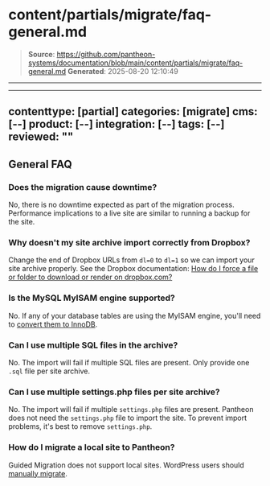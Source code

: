 # content/partials/migrate/faq-general.md

> **Source**: https://github.com/pantheon-systems/documentation/blob/main/content/partials/migrate/faq-general.md
> **Generated**: 2025-08-20 12:10:49

---

---
contenttype: [partial]
categories: [migrate]
cms: [--]
product: [--]
integration: [--]
tags: [--]
reviewed: ""
---

## General FAQ

### Does the migration cause downtime?

No, there is no downtime expected as part of the migration process. Performance implications to a live site are similar to running a backup for the site.

### Why doesn't my site archive import correctly from Dropbox?

Change the end of Dropbox URLs from `dl=0` to `dl=1` so we can import your site archive properly. See the Dropbox documentation: [How do I force a file or folder to download or render on dropbox.com?](https://help.dropbox.com/share/force-download)

### Is the MySQL MyISAM engine supported?

No. If any of your database tables are using the MyISAM engine, you'll need to [convert them to InnoDB](/guides/mariadb-mysql/myisam-to-innodb).

### Can I use multiple SQL files in the archive?

No. The import will fail if multiple SQL files are present. Only provide one `.sql` file per site archive.

### Can I use multiple settings.php files per site archive?

No. The import will fail if multiple `settings.php` files are present. Pantheon does not need the `settings.php` file to import the site. To prevent import problems, it's best to remove `settings.php`.

### How do I migrate a local site to Pantheon?

Guided Migration does not support local sites. WordPress users should [manually migrate](/migrate-manual).
